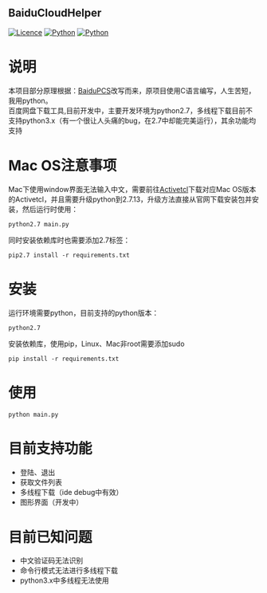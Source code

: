 ## BaiduCloudHelper

[![Licence](https://img.shields.io/badge/licence-MIT-blue.svg)](https://github.com/yp05327/BaiduCloudHelper/LICENSE) [![Python](https://img.shields.io/badge/python-2.7-blue.svg)](https://travis-ci.org/yp05327/BaiduCloudHelper) [![Python](https://travis-ci.org/yp05327/BaiduCloudHelper.svg?branch=master)]()

# 说明
本项目部分原理根据：[BaiduPCS](https://github.com/GangZhuo/BaiduPCS)改写而来，原项目使用C语言编写，人生苦短，我用python。  
百度网盘下载工具,目前开发中，主要开发环境为python2.7，多线程下载目前不支持python3.x（有一个很让人头痛的bug，在2.7中却能完美运行），其余功能均支持

# Mac OS注意事项
Mac下使用window界面无法输入中文，需要前往[Activetcl](https://www.python.org/download/mac/tcltk/)下载对应Mac OS版本的Activetcl，并且需要升级python到2.7.13，升级方法直接从官网下载安装包并安装，然后运行时使用：  
```shell
python2.7 main.py
```

同时安装依赖库时也需要添加2.7标签：
```shell
pip2.7 install -r requirements.txt
```

# 安装
运行环境需要python，目前支持的python版本：  
  
```
python2.7  
``` 
  
安装依赖库，使用pip，Linux、Mac非root需要添加sudo  
  
```shell
pip install -r requirements.txt
``` 

# 使用
```shell
python main.py
```

# 目前支持功能
* 登陆、退出
* 获取文件列表
* 多线程下载（ide debug中有效）
* 图形界面（开发中）

# 目前已知问题
* 中文验证码无法识别
* 命令行模式无法进行多线程下载
* python3.x中多线程无法使用